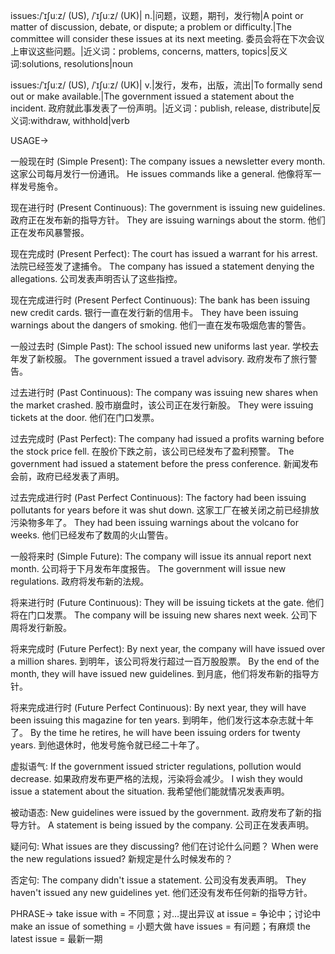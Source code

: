 issues:/ˈɪʃuːz/ (US), /ˈɪʃuːz/ (UK)| n.|问题，议题，期刊，发行物|A point or matter of discussion, debate, or dispute; a problem or difficulty.|The committee will consider these issues at its next meeting. 委员会将在下次会议上审议这些问题。|近义词：problems, concerns, matters, topics|反义词:solutions, resolutions|noun

issues:/ˈɪʃuːz/ (US), /ˈɪʃuːz/ (UK)| v.|发行，发布，出版，流出|To formally send out or make available.|The government issued a statement about the incident. 政府就此事发表了一份声明。|近义词：publish, release, distribute|反义词:withdraw, withhold|verb


USAGE->

一般现在时 (Simple Present):
The company issues a newsletter every month.  这家公司每月发行一份通讯。
He issues commands like a general. 他像将军一样发号施令。

现在进行时 (Present Continuous):
The government is issuing new guidelines. 政府正在发布新的指导方针。
They are issuing warnings about the storm. 他们正在发布风暴警报。

现在完成时 (Present Perfect):
The court has issued a warrant for his arrest. 法院已经签发了逮捕令。
The company has issued a statement denying the allegations.  公司发表声明否认了这些指控。

现在完成进行时 (Present Perfect Continuous):
The bank has been issuing new credit cards. 银行一直在发行新的信用卡。
They have been issuing warnings about the dangers of smoking. 他们一直在发布吸烟危害的警告。

一般过去时 (Simple Past):
The school issued new uniforms last year. 学校去年发了新校服。
The government issued a travel advisory. 政府发布了旅行警告。

过去进行时 (Past Continuous):
The company was issuing new shares when the market crashed.  股市崩盘时，该公司正在发行新股。
They were issuing tickets at the door. 他们在门口发票。

过去完成时 (Past Perfect):
The company had issued a profits warning before the stock price fell. 在股价下跌之前，该公司已经发布了盈利预警。
The government had issued a statement before the press conference.  新闻发布会前，政府已经发表了声明。

过去完成进行时 (Past Perfect Continuous):
The factory had been issuing pollutants for years before it was shut down.  这家工厂在被关闭之前已经排放污染物多年了。
They had been issuing warnings about the volcano for weeks.  他们已经发布了数周的火山警告。

一般将来时 (Simple Future):
The company will issue its annual report next month. 公司将于下月发布年度报告。
The government will issue new regulations.  政府将发布新的法规。

将来进行时 (Future Continuous):
They will be issuing tickets at the gate.  他们将在门口发票。
The company will be issuing new shares next week. 公司下周将发行新股。

将来完成时 (Future Perfect):
By next year, the company will have issued over a million shares. 到明年，该公司将发行超过一百万股股票。
By the end of the month, they will have issued new guidelines.  到月底，他们将发布新的指导方针。

将来完成进行时 (Future Perfect Continuous):
By next year, they will have been issuing this magazine for ten years.  到明年，他们发行这本杂志就十年了。
By the time he retires, he will have been issuing orders for twenty years.  到他退休时，他发号施令就已经二十年了。


虚拟语气:
If the government issued stricter regulations, pollution would decrease. 如果政府发布更严格的法规，污染将会减少。
I wish they would issue a statement about the situation. 我希望他们能就情况发表声明。

被动语态:
New guidelines were issued by the government. 政府发布了新的指导方针。
A statement is being issued by the company.  公司正在发表声明。

疑问句:
What issues are they discussing? 他们在讨论什么问题？
When were the new regulations issued?  新规定是什么时候发布的？

否定句:
The company didn't issue a statement. 公司没有发表声明。
They haven't issued any new guidelines yet.  他们还没有发布任何新的指导方针。



PHRASE->
take issue with =  不同意；对…提出异议
at issue =  争论中；讨论中
make an issue of something = 小题大做
have issues = 有问题；有麻烦
the latest issue = 最新一期


